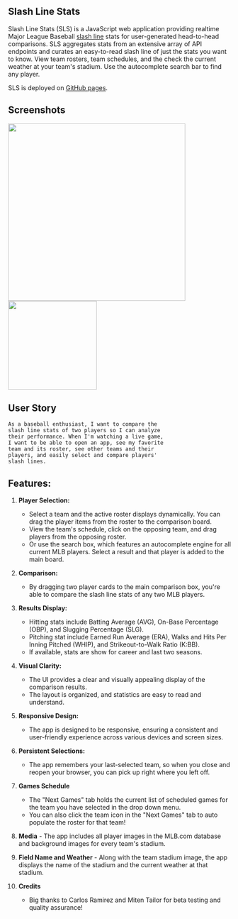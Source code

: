 ## Slash Line Stats

Slash Line Stats (SLS) is a JavaScript web application providing realtime Major League Baseball [slash line](https://www.mlb.com/glossary/miscellaneous/slash-line) stats for user-generated head-to-head comparisons. SLS aggregates stats from an extensive array of API endpoints and curates an easy-to-read slash line of just the stats you want to know. View team rosters, team schedules, and the check the current weather at your team's stadium. Use the autocomplete search bar to find any player.
 
SLS is deployed on [GitHub pages](https://elindstr.github.io/slash-line-stats/).

## Screenshots

<img src="./assets/media/Screenshot 2024-02-07 at 9.00.40 AM.png" width="400px">

<img src="./assets/media/Screenshot 2024-02-06 at 11.03.17 PM.png" width="200px">

## User Story

```
As a baseball enthusiast, I want to compare the
slash line stats of two players so I can analyze
their performance. When I'm watching a live game,
I want to be able to open an app, see my favorite
team and its roster, see other teams and their
players, and easily select and compare players' 
slash lines. 
```

## Features:

1. **Player Selection:**
   - Select a team and the active roster displays dynamically. You can drag the player items from the roster to the comparison board.
   - View the team's schedule, click on the opposing team, and drag players from the opposing roster.
   - Or use the search box, which features an autocomplete engine for all current MLB players. Select a result and that player is added to the main board.

2. **Comparison:**
   - By dragging two player cards to the main comparison box, you're able to compare the slash line stats of any two MLB players.

3. **Results Display:**
   - Hitting stats include Batting Average (AVG), On-Base Percentage (OBP), and Slugging Percentage (SLG).
   - Pitching stat include Earned Run Average (ERA), Walks and Hits Per Inning Pitched (WHIP), and Strikeout-to-Walk Ratio (K:BB).
   - If available, stats are show for career and last two seasons.

4. **Visual Clarity:**
   - The UI provides a clear and visually appealing display of the comparison results.
   - The layout is organized, and statistics are easy to read and understand.

5. **Responsive Design:**
   - The app is designed to be responsive, ensuring a consistent and user-friendly experience across various devices and screen sizes.

6. **Persistent Selections:**
    - The app remembers your last-selected team, so when you close and reopen your browser, you can pick up right where you left off.

 7. **Games Schedule**
    - The "Next Games" tab holds the current list of scheduled games for the team you have selected in the drop down menu.
    - You can also click the team icon in the "Next Games" tab to auto populate the roster for that team!

  8. **Media**
    - The app includes all player images in the MLB.com database and background images for every team's stadium.
     
  9. **Field Name and Weather**
    - Along with the team stadium image, the app displays the name of the stadium and the current weather at that stadium.

  10. **Credits**
      - Big thanks to Carlos Ramirez and Miten Tailor for beta testing and quality assurance!
       
